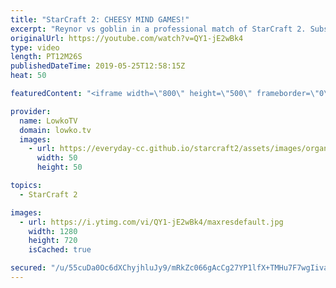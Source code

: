 ```yaml
---
title: "StarCraft 2: CHEESY MIND GAMES!"
excerpt: "Reynor vs goblin in a professional match of StarCraft 2. Subscribe for more videos: http://lowko.tv/youtube More StarCraft 2: https://youtu.be/XGRElTXTFsQ  Usually goblin is the one who plays cheesy, however in this game Reynor decides to take control of the game by going for a Spawning Pool at 12 supply"
originalUrl: https://youtube.com/watch?v=QY1-jE2wBk4
type: video
length: PT12M26S
publishedDateTime: 2019-05-25T12:58:15Z
heat: 50

featuredContent: "<iframe width=\"800\" height=\"500\" frameborder=\"0\" src=\"https://www.youtube.com/embed/QY1-jE2wBk4\" allow=\"accelerometer; autoplay; encrypted-media; gyroscope; picture-in-picture\" allowfullscreen></iframe>"

provider:
  name: LowkoTV
  domain: lowko.tv
  images:
    - url: https://everyday-cc.github.io/starcraft2/assets/images/organizations/lowko.tv-50x50.jpg
      width: 50
      height: 50

topics:
  - StarCraft 2

images:
  - url: https://i.ytimg.com/vi/QY1-jE2wBk4/maxresdefault.jpg
    width: 1280
    height: 720
    isCached: true

secured: "/u/55cuDa0Oc6dXChyjhluJy9/mRkZc066gAcCg27YP1lfX+TMHu7F7wgIivaRT0XNUEmdXbLCkkncC7NO263KKmSUUfk00YHPxvKAD04ocn8k1G/Qdq94R3JI+Awzs8v8qXQ3HqHZ612fVOf3nKAp+1bFiGkRso+hNhcnzfw/rzv8h+B9vq+ygSP2UJ2CcJIVZmglDOui4qtoYkNLvFzdmCfQRt8wguX2wtuMZQbdQFgrapMnUVjReDQZaqkeq5+Yl1m/GNhw2slGdcPyj5qWA406pL6claZdC/8VdMp+a6KuVFDehgpul84Z9W+VWfGeMBoVAo7tZsreOXe6g2s7Sic1fkdbi6TaMGrAL49J4x0OXxu9CNJgMIy89jZSLhSzFk4ZI6QHoFOdFkaq3j98WsV3hEEQuJ1Xj6tnOnsEU=;i0hnA8PcUIJJurtyq73jMg=="
---
```


